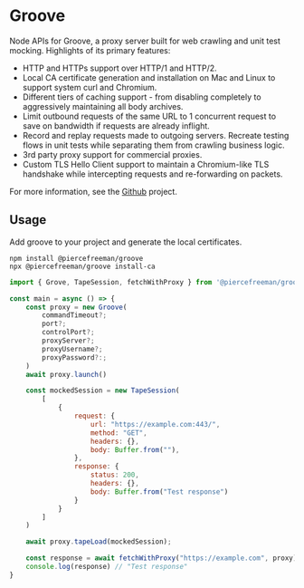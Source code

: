 # Groove

Node APIs for Groove, a proxy server built for web crawling and unit test mocking. Highlights of its primary features:

- HTTP and HTTPs support over HTTP/1 and HTTP/2.
- Local CA certificate generation and installation on Mac and Linux to support system curl and Chromium.
- Different tiers of caching support - from disabling completely to aggressively maintaining all body archives.
- Limit outbound requests of the same URL to 1 concurrent request to save on bandwidth if requests are already inflight.
- Record and replay requests made to outgoing servers. Recreate testing flows in unit tests while separating them from crawling business logic.
- 3rd party proxy support for commercial proxies.
- Custom TLS Hello Client support to maintain a Chromium-like TLS handshake while intercepting requests and re-forwarding on packets.

For more information, see the [Github](https://github.com/piercefreeman/grooveproxy) project.

## Usage

Add groove to your project and generate the local certificates.

```
npm install @piercefreeman/groove
npx @piercefreeman/groove install-ca
```

```javascript
import { Grove, TapeSession, fetchWithProxy } from '@piercefreeman/groove'

const main = async () => {
    const proxy = new Groove(
        commandTimeout?;
        port?;
        controlPort?;
        proxyServer?;
        proxyUsername?;
        proxyPassword?:;
    )
    await proxy.launch()

    const mockedSession = new TapeSession(
        [
            {
                request: {
                    url: "https://example.com:443/",
                    method: "GET",
                    headers: {},
                    body: Buffer.from(""),
                },
                response: {
                    status: 200,
                    headers: {},
                    body: Buffer.from("Test response")
                }
            }
        ]
    )

    await proxy.tapeLoad(mockedSession);

    const response = await fetchWithProxy("https://example.com", proxy);
    console.log(response) // "Test response"
}
```
